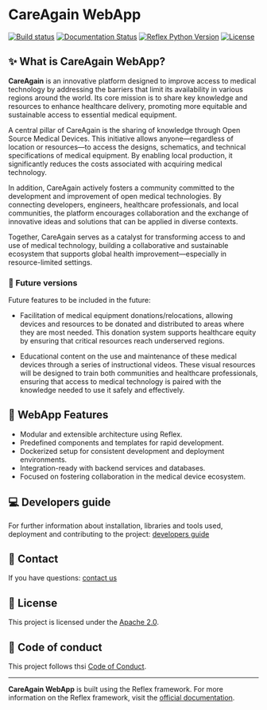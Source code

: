# CareAgain WebApp

[![Build status](https://github.com/careagain-org/careagain-webapp/actions/workflows/deploy.yaml/badge.svg)](https://github.com/careagain-org/careagain-webapp/actions/workflows/deploy.yaml)
[![Documentation Status](https://github.com/careagain-org/careagain-webapp/actions/workflows/pages/pages-build-deployment/badge.svg)](https://careagain-org.github.io/careagain-webapp/)
[![Reflex Python Version](https://img.shields.io/pypi/pyversions/reflex.svg)](https://pypi.org/project/reflex/)
[![License](https://img.shields.io/github/license/careagain-org/careagain-webapp)](https://github.com/careagain-org/careagain-webapp/blob/main/LICENSE)

## ✨ What is CareAgain WebApp?

**CareAgain** is an innovative platform designed to improve access to medical technology by addressing the barriers that limit its availability in various regions around the world. Its core mission is to share key knowledge and resources to enhance healthcare delivery, promoting more equitable and sustainable access to essential medical equipment.

A central pillar of CareAgain is the sharing of knowledge through Open Source Medical Devices. This initiative allows anyone—regardless of location or resources—to access the designs, schematics, and technical specifications of medical equipment. By enabling local production, it significantly reduces the costs associated with acquiring medical technology.

In addition, CareAgain actively fosters a community committed to the development and improvement of open medical technologies. By connecting developers, engineers, healthcare professionals, and local communities, the platform encourages collaboration and the exchange of innovative ideas and solutions that can be applied in diverse contexts.

Together, CareAgain serves as a catalyst for transforming access to and use of medical technology, building a collaborative and sustainable ecosystem that supports global health improvement—especially in resource-limited settings.

### 📍 Future versions

Future features to be included in the future:

- Facilitation of medical equipment donations/relocations, allowing devices and resources to be donated and distributed to areas where they are most needed. This donation system supports healthcare equity by ensuring that critical resources reach underserved regions.

- Educational content on the use and maintenance of these medical devices through a series of instructional videos. These visual resources will be designed to train both communities and healthcare professionals, ensuring that access to medical technology is paired with the knowledge needed to use it safely and effectively.

## 🎯 WebApp Features

- Modular and extensible architecture using Reflex.
- Predefined components and templates for rapid development.
- Dockerized setup for consistent development and deployment environments.
- Integration-ready with backend services and databases.
- Focused on fostering collaboration in the medical device ecosystem.

## 💻 Developers guide

For further information about installation, libraries and tools used, deployment and contributing to the project: [developers guide](developers)

## 💬 Contact

If you have questions: [contact us](contact)

## 📄 License

This project is licensed under the [Apache 2.0](LICENSE).

## 📄 Code of conduct

This project follows thsi [Code of Conduct](CODE_OF_CONDUCT).

---

**CareAgain WebApp** is built using the Reflex framework. For more information on the Reflex framework, visit the [official documentation](https://reflex.dev/docs).
